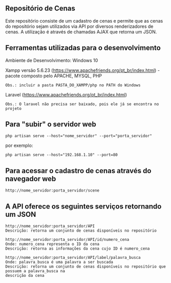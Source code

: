 ## Repositório de Cenas

Este repositório consiste de um cadastro de cenas e permite que as cenas do repositório sejam utilizados via API por diversos renderizadores de cenas. A utilização é através de chamadas AJAX que retorna um JSON.


## Ferramentas utilizadas para o desenvolvimento

Ambiente de Desenvolvimento: Windows 10

Xampp versão 5.6.23 (https://www.apachefriends.org/pt_br/index.html)
	- pacote composto pelo APACHE, MYSQL, PHP
	
	Obs.: incluir a pasta PASTA_DO_XAMPP/php no PATH do Windows

Laravel (https://www.apachefriends.org/pt_br/index.html)
	
	Obs.: O laravel não precisa ser baixado, pois ele já se encontra no projeto


## Para "subir" o servidor web

	php artisan serve --host="nome_servidor" --port="porta_servidor"

por exemplo: 

	php artisan serve --host="192.168.1.10" --port=80



## Para acessar o cadastro de cenas através do navegador web
	
	http://nome_servidor:porta_servidor/scene



## A API oferece os seguintes serviços retornando um JSON
	
	http://nome_servidor:porta_servidor/API
	Descrição: retorna um conjunto de cenas disponíveis no repositório

	http://nome_servidor:porta_servidor/API/id/numero_cena
	Onde: numero_cena representa o ID da cena
	Descrição: retorna as informações da cena cujo ID é numero_cena

	http://nome_servidor:porta_servidor/API/label/palavra_busca
	Onde: palavra_busca é uma palavra a ser buscada
	Descrição: retorna um conjunto de cenas disponíveis no repositório que possuem a palavra_busca na 
	descrição da cena


